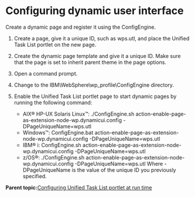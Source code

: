 # Configuring dynamic user interface

Create a dynamic page and register it using the ConfigEngine.

1.  Create a page, give it a unique ID, such as wps.utl, and place the Unified Task List portlet on the new page.

2.  Create the dynamic page template and give it a unique ID. Make sure that the page is set to inherit parent theme in the page options.

3.  Open a command prompt.

4.  Change to the IBM\\WebSphere\\wp\_profile\\ConfigEngine directory.

5.  Enable the Unified Task List portlet page to start dynamic pages by running the following command:

    -   AIX® HP-UX Solaris Linux™: ./ConfigEngine.sh action-enable-page-as-extension-node-wp.dynamicui.config -DPageUniqueName=wps.utl
    -   Windows™: ConfigEngine.bat action-enable-page-as-extension-node-wp.dynamicui.config -DPageUniqueName=wps.utl
    -   IBM® i: ConfigEngine.sh action-enable-page-as-extension-node-wp.dynamicui.config -DPageUniqueName=wps.utl
    -   z/OS®: ./ConfigEngine.sh action-enable-page-as-extension-node-wp.dynamicui.config -DPageUniqueName=wps.utl
    Where -DPageUniqueName is the value of the unique ID you previously specified.


**Parent topic:**[Configuring Unified Task List portlet at run time](../integrate/utl_configuring_unified_task_list_at_runtime.md)

